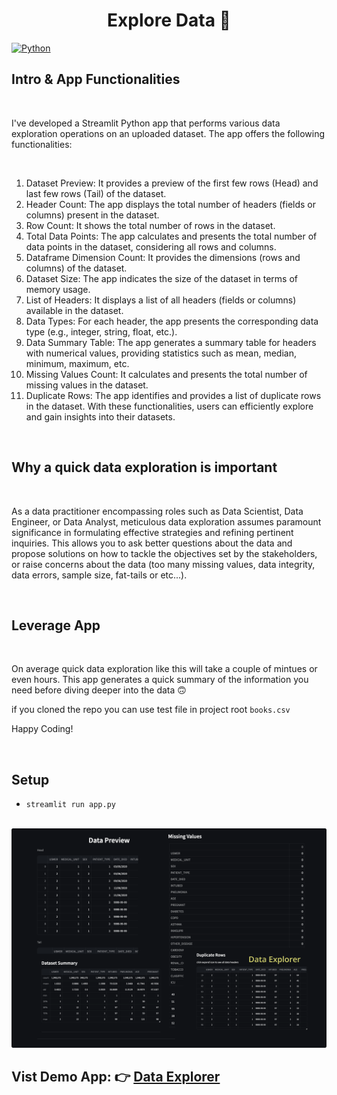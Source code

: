 # <center>Explore Data 🔬</center>

[![Python](https://img.shields.io/badge/Python-3776AB?style=for-the-badge&logo=python&logoColor=gold)](https://www.python.org/)

## Intro & App Functionalities

<br>

I've developed a Streamlit Python app that performs various data exploration operations on an uploaded dataset. The app offers the following functionalities:

<br>

1. Dataset Preview: It provides a preview of the first few rows (Head) and last few rows (Tail) of the dataset.
2. Header Count: The app displays the total number of headers (fields or columns) present in the dataset.
3. Row Count: It shows the total number of rows in the dataset.
4. Total Data Points: The app calculates and presents the total number of data points in the dataset, considering all rows and columns.
5. Dataframe Dimension Count: It provides the dimensions (rows and columns) of the dataset.
6. Dataset Size: The app indicates the size of the dataset in terms of memory usage.
7. List of Headers: It displays a list of all headers (fields or columns) available in the dataset.
8. Data Types: For each header, the app presents the corresponding data type (e.g., integer, string, float, etc.).
9. Data Summary Table: The app generates a summary table for headers with numerical values, providing statistics such as mean, median, minimum, maximum, etc.
10. Missing Values Count: It calculates and presents the total number of missing values in the dataset.
11. Duplicate Rows: The app identifies and provides a list of duplicate rows in the dataset.
With these functionalities, users can efficiently explore and gain insights into their datasets.


<br>

## Why a quick data exploration is important

<br>

As a data practitioner encompassing roles such as Data Scientist, Data Engineer, or Data Analyst, meticulous data exploration assumes paramount significance in formulating effective strategies and refining pertinent inquiries. This allows you to ask better questions about the data and propose solutions on how to tackle the objectives set by the stakeholders, or raise concerns about the data (too many missing values, data integrity, data errors, sample size, fat-tails or etc...).


<br>

## Leverage App

<br>

On average quick data exploration like this will take a couple of mintues or even hours. This app generates a quick summary of the information you need before diving deeper into the data 🙃 

if you cloned the repo you can use test file in project root `books.csv`

Happy Coding!


<br>

## Setup

- `streamlit run app.py`

<br>

<img src="app.png" alt="Data Explorer"/>

<br>

## Vist Demo App:  👉 [Data Explorer](https://dataexplorer.streamlit.app/)



